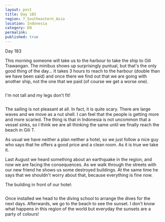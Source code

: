 ```yaml
---
layout: post
title: Day 183
region: 7_Southeastern_Asia
location: Indonesia
category: EN
permalink:
published: true
---
```


Day 183

This morning someone will take us to the harbour to take the ship to Gili Trawangan. The minibus shows up surprisingly puntual, but that's the only good thing of the day... It takes 3 hours to reach to the harbour (double than we have been said) and once there we find out that we are going with another ship, not the one that we paid (of course we get a worse one).

<p><a
href="https://lh3.googleusercontent.com/g2pz0MGayCHg5FVZkE2_Jmr6SGNCe42hpz9o3KVbzji0M_3MNQhmxPAUNDQL_mZGz0aVkOVcLX4Uz1txfF6VjHPdTxDtEpThhxLPhHp4qRvZYF8LF-7AzyLSiVO6ThTI4_T-EBPV4_ACE4YjysRUa7hARzC7KQ1KDFNqouv-OL2OYje96yF5m8Q4C7g2hBCs2XORaVeJ5iDFlajYqpgGszZ6PXKIIvrBSj2bpWLkcl-2BIF4nLcc2Z-0q3dLmEAiw7pn5gkWa6b7xsQw0cFpJCXBJfZUoVYxhumW9U9u9oT2BgfgJt1Qhmiu7Wwsnv8PHKzYMikipVK4mTyF6QB0e4QRBIM4qoT7Cg2In3eNUpuBh2aX1U5DfxbufsVbw3bszqUxjKdFyHuCZdJ98XgjC7V03S8n-9rv3w1ZxwE40_VcJfjtmDTPSB1sAsTQ2IJCFg9qbZMqmqitgu-5Yw5Mzz8ZGibdt7nr0E_QRNFjls2_W6KpNaqKuCcTgU5x07FFb-LVfXK0vJUiTEH3WO4nEqVeUi5ey4lMHNP6Wk51U0iqb86jBjPij7tdXNPgAQBhe1NWlTpa6pEQYR13O-AGm2pNwRa7YhsEu5bUTDtxEPPwo2P_YzY8T4OKnmCtjOln0cnLsdv5z6aZj8Dx4CE6EMSlydYih0IX5COyAACrLy9ZCR9sYvrCPLdB35GcOxCJvAzfpJyKSn9gPWo0eVuu8qr7EA=w669-h502-no"><img 
src="https://lh3.googleusercontent.com/g2pz0MGayCHg5FVZkE2_Jmr6SGNCe42hpz9o3KVbzji0M_3MNQhmxPAUNDQL_mZGz0aVkOVcLX4Uz1txfF6VjHPdTxDtEpThhxLPhHp4qRvZYF8LF-7AzyLSiVO6ThTI4_T-EBPV4_ACE4YjysRUa7hARzC7KQ1KDFNqouv-OL2OYje96yF5m8Q4C7g2hBCs2XORaVeJ5iDFlajYqpgGszZ6PXKIIvrBSj2bpWLkcl-2BIF4nLcc2Z-0q3dLmEAiw7pn5gkWa6b7xsQw0cFpJCXBJfZUoVYxhumW9U9u9oT2BgfgJt1Qhmiu7Wwsnv8PHKzYMikipVK4mTyF6QB0e4QRBIM4qoT7Cg2In3eNUpuBh2aX1U5DfxbufsVbw3bszqUxjKdFyHuCZdJ98XgjC7V03S8n-9rv3w1ZxwE40_VcJfjtmDTPSB1sAsTQ2IJCFg9qbZMqmqitgu-5Yw5Mzz8ZGibdt7nr0E_QRNFjls2_W6KpNaqKuCcTgU5x07FFb-LVfXK0vJUiTEH3WO4nEqVeUi5ey4lMHNP6Wk51U0iqb86jBjPij7tdXNPgAQBhe1NWlTpa6pEQYR13O-AGm2pNwRa7YhsEu5bUTDtxEPPwo2P_YzY8T4OKnmCtjOln0cnLsdv5z6aZj8Dx4CE6EMSlydYih0IX5COyAACrLy9ZCR9sYvrCPLdB35GcOxCJvAzfpJyKSn9gPWo0eVuu8qr7EA=w669-h502-no" class="oversize" alt=""></a></p>

I'm not tall and my legs don't fit!

<p><a
href="https://lh3.googleusercontent.com/UKHyKP8gZaVtIYFHYBH36woi9tSn886ob2atZwLUs_a6D5-0l0tODj25wllSwPl7QcwRqYD54jfsGLrRwY-s7thgXdJ_SEJ_AHzcKNoJfmoa8kyXXMQtU_oxfi7QYO2VI0HPUK4AT2FId_ZiWa2rlg0aHwRJV8Q2pV8ExuekKb1t5DKXrIkeP2QYYg1QX54YHy5_lIbpmYf8oHY8wwdlpd8RoBa1DI4iwF_rbBSp4iG4qHQDlONC7IrRKUo45np32GsgqpzAtRnF4FVYaSbY9B8IQ6nxgFCC3Er2YcSPMry4WgyVeUQ76tkGslrICzuo3SmBuzroa9pIMGXvp3kspZovEL8MN2YLhvyqFONXu9G7z1PAmPvxFtYfDerr_71KtVgdXl4T2KKjqI2dO9w9JWXgvVtTwCRxSmVqvpaRLAgwxzqxY_kZeVYoJYR6KK99w0EmMML95NVFWJlri8CkW2IiD9ywnEk0yMWUAms6PRscKi7z3YnKNc57nyRAGrvIh3iYdl6JpR2sA7XSHH1U0tmuuEzV6qq6SL9fVqUZI5clzpRKZPGSDbny67L4G4A3cVEulc0Dlj_C7aEWPh_jNwVazDzSH8RZDWsbgghtF6EQFTek3jP5T4g3LKLXjTYvc8QVz53GBdx02drhjepI2TeIYeYWTdrkGNerJQtOR378vvZLcjduB1am2pvPkEth9Fku1Oh6BU29sQke18boX0EpSA=w669-h502-no"><img 
src="https://lh3.googleusercontent.com/UKHyKP8gZaVtIYFHYBH36woi9tSn886ob2atZwLUs_a6D5-0l0tODj25wllSwPl7QcwRqYD54jfsGLrRwY-s7thgXdJ_SEJ_AHzcKNoJfmoa8kyXXMQtU_oxfi7QYO2VI0HPUK4AT2FId_ZiWa2rlg0aHwRJV8Q2pV8ExuekKb1t5DKXrIkeP2QYYg1QX54YHy5_lIbpmYf8oHY8wwdlpd8RoBa1DI4iwF_rbBSp4iG4qHQDlONC7IrRKUo45np32GsgqpzAtRnF4FVYaSbY9B8IQ6nxgFCC3Er2YcSPMry4WgyVeUQ76tkGslrICzuo3SmBuzroa9pIMGXvp3kspZovEL8MN2YLhvyqFONXu9G7z1PAmPvxFtYfDerr_71KtVgdXl4T2KKjqI2dO9w9JWXgvVtTwCRxSmVqvpaRLAgwxzqxY_kZeVYoJYR6KK99w0EmMML95NVFWJlri8CkW2IiD9ywnEk0yMWUAms6PRscKi7z3YnKNc57nyRAGrvIh3iYdl6JpR2sA7XSHH1U0tmuuEzV6qq6SL9fVqUZI5clzpRKZPGSDbny67L4G4A3cVEulc0Dlj_C7aEWPh_jNwVazDzSH8RZDWsbgghtF6EQFTek3jP5T4g3LKLXjTYvc8QVz53GBdx02drhjepI2TeIYeYWTdrkGNerJQtOR378vvZLcjduB1am2pvPkEth9Fku1Oh6BU29sQke18boX0EpSA=w669-h502-no" class="oversize" alt=""></a></p>

The sailing is not pleasant at all. In fact, it is quite scary. There are large waves and we move as a nut shell. I can feel that the people is getting more and more scaried. The thing is that in Indonesia is not uncommon that a vessel sinks, so I think we are all thinking the same until we finally reach the beach in Gili T.

As usual we have neither a plan neither a hotel, so we just follow a nice guy who says that he offers a good price and a clean room. As it is true we take it.

Last August we heard something about an earthquake in the region, and now we are facing the consequences. As we walk through the streets with our new friend he shows us some destroyed buildings. At the same time he says that we shouldn't worry about that, because everything is fine now.

The building in front of our hotel:

<p><a
href="https://lh3.googleusercontent.com/XKifwhgZoZBrfDJoVixqCIT_2sJId59gaHwYu4Wdu_-uTUdFooByiLxAYCd2OxApqXsh_ylljoqY-6IDknwT4hBnREjNX3L6p3ZJwZu-zbs014A3k3w1u7pnj1uWk03C0Jmey7gLJ9MpFBTsQHzCvfr-3RoXfe3hhRyS0BPNE3ed4AMUmK1Kzpe-VkKHOtr7nQrO-ofHGdI-rM3BVHdcJRFR6ClsFGui6vP3MATnuNzV-g__KjfdquwGKA8xSfg-9vcRHuimPs-WAtuwMR53wvYPDWNw74XnUd7c7Mjjga3nb4gkLsJq3CmvuJtkb1HmALDo07MHi2tMS0izs7eaTtpBE-01W3QtL-T15wHIXU5hsHOsXg6hvwKGA2Ds0pF7dzgP6MIRKGKQLfScFgL5Xqry3pbEGCbpGeZMQt8jgRdMxXAZWufqeiyvUMeZiE4QlU-Bp1mLNZeg0-_K0q_yxL-1qJVzKNvvekc9ZIyoMlvyz_sC1ctuk0BD5JeVqEKMgIw6m44C-0O4dWgDio5zBXL-1t5dsa-RX4BrVHcLc-4zjDNohaqS-V9NFxWWtPW-G5_N1YW3OyJm5-DbHOn7fpsKpsoF91J1d88ir3o_eHoNVL0vjAEYnK8WZ_ecEVwGCPhXUnTCsIpUyfjNZKfsCzaeol9c9xrd1QwcUtrCr8ajxqUGTeFQ3bYCUGj5JzyEN4YxPtE9r5PO0-tGBmx_hS2VXQ=w836-h627-no"><img 
src="https://lh3.googleusercontent.com/XKifwhgZoZBrfDJoVixqCIT_2sJId59gaHwYu4Wdu_-uTUdFooByiLxAYCd2OxApqXsh_ylljoqY-6IDknwT4hBnREjNX3L6p3ZJwZu-zbs014A3k3w1u7pnj1uWk03C0Jmey7gLJ9MpFBTsQHzCvfr-3RoXfe3hhRyS0BPNE3ed4AMUmK1Kzpe-VkKHOtr7nQrO-ofHGdI-rM3BVHdcJRFR6ClsFGui6vP3MATnuNzV-g__KjfdquwGKA8xSfg-9vcRHuimPs-WAtuwMR53wvYPDWNw74XnUd7c7Mjjga3nb4gkLsJq3CmvuJtkb1HmALDo07MHi2tMS0izs7eaTtpBE-01W3QtL-T15wHIXU5hsHOsXg6hvwKGA2Ds0pF7dzgP6MIRKGKQLfScFgL5Xqry3pbEGCbpGeZMQt8jgRdMxXAZWufqeiyvUMeZiE4QlU-Bp1mLNZeg0-_K0q_yxL-1qJVzKNvvekc9ZIyoMlvyz_sC1ctuk0BD5JeVqEKMgIw6m44C-0O4dWgDio5zBXL-1t5dsa-RX4BrVHcLc-4zjDNohaqS-V9NFxWWtPW-G5_N1YW3OyJm5-DbHOn7fpsKpsoF91J1d88ir3o_eHoNVL0vjAEYnK8WZ_ecEVwGCPhXUnTCsIpUyfjNZKfsCzaeol9c9xrd1QwcUtrCr8ajxqUGTeFQ3bYCUGj5JzyEN4YxPtE9r5PO0-tGBmx_hS2VXQ=w836-h627-no" class="oversize" alt=""></a></p>

Once installed we head to the diving school to arrange the dives for the next days. Afterwards, we go to the beach to see the sunset. I don't know what happens in this region of the world but everyday the sunsets are a party of colours!

<p><a
href="https://lh3.googleusercontent.com/jDHH5MxHZ6oHKtIF1oeHP6_k_3fr6jhxQSwvS41VRAD9UCWvq_0iicT8bF4OK7j8EbSDKik0LMZN8Wwma2ltMQtZg3m_yanuMXD4tjHM3IG6Ki_iSYtoa_TK5cxpRb_ZhOsKbyfAMVq8DweGY1OAzpwonAmFVBYO6OuQF_PxhQNHCnwwkiNzJrMTegiWT5AdIQ3KY17d5gyK1jhvuEx6UZTWXZ3nx53N38-oN0RqdQ_NzYCnHZOkJqK2_UKGfhYfwTDNTv5-NMn-9Mz6cMpKbyce8jiMIDk6zMUBQ991U5yeiTjCQxsnpNM5jHkJXe49pWibcZ2pJeY4i87g8JXmL01qb88B-JoTxcTfu6_h6hnbh6nxrB2K77-GBXFKHc10Xd0wci8xY4KF_KjPDuU9tUGDPR2bqpldfA35240NLWiQMdoVdJBHOtirSjW-Xbhbg1sroS-LniflUr9eAzXdyT2cGrMarMMpysFcXP8PcNW3U6ufodejc9QjpuE3nOjCxoQM9wH0HzZLE-Udo1Waq54v1MHhfTtWq0yG_OzwPQ3DKvW5oKAOHrSVDSj5eo27vtA36eY8mvvxTquxg0I5o0mniHmXDOiG8qtr2uku07rjgXD7ez0PMxsLhPK-Jh29Yc-m0IxrZtcrbbPWqpcLQidy1027Lnxl65YgrvVu-fvb4bYSDPLTzJ1U6CQxqXdxw_Y4YDyQfN2Y4nU54EmY9pyegw=w669-h502-no"><img 
src="https://lh3.googleusercontent.com/jDHH5MxHZ6oHKtIF1oeHP6_k_3fr6jhxQSwvS41VRAD9UCWvq_0iicT8bF4OK7j8EbSDKik0LMZN8Wwma2ltMQtZg3m_yanuMXD4tjHM3IG6Ki_iSYtoa_TK5cxpRb_ZhOsKbyfAMVq8DweGY1OAzpwonAmFVBYO6OuQF_PxhQNHCnwwkiNzJrMTegiWT5AdIQ3KY17d5gyK1jhvuEx6UZTWXZ3nx53N38-oN0RqdQ_NzYCnHZOkJqK2_UKGfhYfwTDNTv5-NMn-9Mz6cMpKbyce8jiMIDk6zMUBQ991U5yeiTjCQxsnpNM5jHkJXe49pWibcZ2pJeY4i87g8JXmL01qb88B-JoTxcTfu6_h6hnbh6nxrB2K77-GBXFKHc10Xd0wci8xY4KF_KjPDuU9tUGDPR2bqpldfA35240NLWiQMdoVdJBHOtirSjW-Xbhbg1sroS-LniflUr9eAzXdyT2cGrMarMMpysFcXP8PcNW3U6ufodejc9QjpuE3nOjCxoQM9wH0HzZLE-Udo1Waq54v1MHhfTtWq0yG_OzwPQ3DKvW5oKAOHrSVDSj5eo27vtA36eY8mvvxTquxg0I5o0mniHmXDOiG8qtr2uku07rjgXD7ez0PMxsLhPK-Jh29Yc-m0IxrZtcrbbPWqpcLQidy1027Lnxl65YgrvVu-fvb4bYSDPLTzJ1U6CQxqXdxw_Y4YDyQfN2Y4nU54EmY9pyegw=w669-h502-no" class="oversize" alt=""></a></p>

<p><a
href="https://lh3.googleusercontent.com/Jn-c7eaa160eGqRRcmuKS1kPqpmkX4roBLM0pqABH9KZgNUWB2pRNzKsg-oYcI06knSytB1iSnLqr_j2H0WQSm7PMSBVJeZeP0igV8gX_5ICXoPQLKCPbf6BFehZutIHtTTf0AO52-9oxhRKeNxngq1-R0NfgwQ-zg3tzDbrNgeBnibiIoikPfVrMPegFwfxW5vzXll7_5A-EnetkXtl2iTo-2d139NloeECXqmpdLfts1JFSrehofu9h5bQBfu-8Rpf_fT1Gco_qbA6piCfydfWNeUcwlAdJj70k7hpi4tQ_ndvq_oUVFTuABIaPRIJ-gqOsSTrIPjFGVs04n-MlN98W8RscarFWXZB-bpwQMhBdY21xKjMUEFDmrBsIAlD3ymy2PqO55YbBqKUaXJOWsBaGTZ7AxaNyujcWMtTOBCs6LoCpw_zAbFyUrSXQhgPccXJvVk43BhZCLehtGMwGHk8itVqnaWbYFPUX7J7bEbVQk5N6YOAsU0jKYFs3EdzRH_0qNemiCBImY6r59pABsKutqn9FgOBRyi0jFK8GrLti2KRpeNRH1HBpLTozRZQfKU8LApCRoVrktFDMY80_r_O-JSJq5UNbsFvI2BpLSMGt4VlLkmnGJ6nvIYgzHTaGpOQgU8M5pSeNOLLJcW8WsgZndyF8AZrGRyWNbR96_713pA5n45QTE8Mz439FYHZlKvW_szN2eEPPfcy2fwNSeDK5Q=w669-h502-no"><img 
src="https://lh3.googleusercontent.com/Jn-c7eaa160eGqRRcmuKS1kPqpmkX4roBLM0pqABH9KZgNUWB2pRNzKsg-oYcI06knSytB1iSnLqr_j2H0WQSm7PMSBVJeZeP0igV8gX_5ICXoPQLKCPbf6BFehZutIHtTTf0AO52-9oxhRKeNxngq1-R0NfgwQ-zg3tzDbrNgeBnibiIoikPfVrMPegFwfxW5vzXll7_5A-EnetkXtl2iTo-2d139NloeECXqmpdLfts1JFSrehofu9h5bQBfu-8Rpf_fT1Gco_qbA6piCfydfWNeUcwlAdJj70k7hpi4tQ_ndvq_oUVFTuABIaPRIJ-gqOsSTrIPjFGVs04n-MlN98W8RscarFWXZB-bpwQMhBdY21xKjMUEFDmrBsIAlD3ymy2PqO55YbBqKUaXJOWsBaGTZ7AxaNyujcWMtTOBCs6LoCpw_zAbFyUrSXQhgPccXJvVk43BhZCLehtGMwGHk8itVqnaWbYFPUX7J7bEbVQk5N6YOAsU0jKYFs3EdzRH_0qNemiCBImY6r59pABsKutqn9FgOBRyi0jFK8GrLti2KRpeNRH1HBpLTozRZQfKU8LApCRoVrktFDMY80_r_O-JSJq5UNbsFvI2BpLSMGt4VlLkmnGJ6nvIYgzHTaGpOQgU8M5pSeNOLLJcW8WsgZndyF8AZrGRyWNbR96_713pA5n45QTE8Mz439FYHZlKvW_szN2eEPPfcy2fwNSeDK5Q=w669-h502-no" class="oversize" alt=""></a></p>

